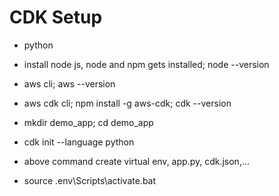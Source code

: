 # CDK Setup
- python
- install node js, node and npm gets installed; node --version
- aws cli; aws --version
- aws cdk cli; npm install -g aws-cdk; cdk --version


- mkdir demo_app; cd demo_app
- cdk init --language python
- above command create virtual env, app.py, cdk.json,...
- source .env\Scripts\activate.bat